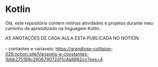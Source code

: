 # Kotlin
Olá, este repositório contem minhas atividades e projetos durante meu caminho de aprendizado na linguagem Kotlin.

AS ANOTAÇÕES DE CADA AULA ESTA PUBLICADA NO NOTION: <br><br>
    - contantes e variaveis: https://grandiose-collision-029.notion.site/Variaveis-e-constantes-1bbb275189c280679072d11c4a8882cc?pvs=4
